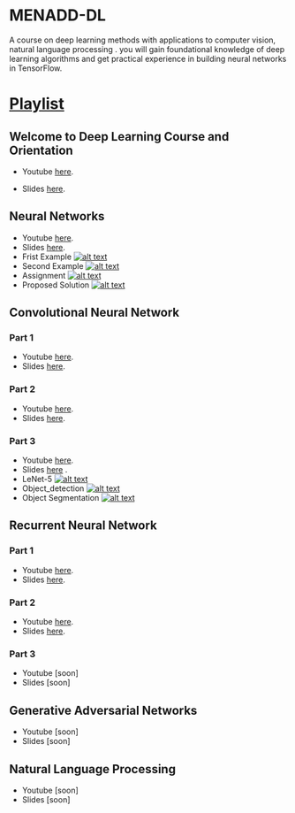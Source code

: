 # MENADD-DL

A course on deep learning methods with applications to computer vision, natural language processing . you will gain foundational knowledge of deep learning algorithms and get practical experience in building neural networks in TensorFlow. 
# [Playlist](https://youtube.com/playlist?list=PLagTHqjiJocBYMmmZkf_UmXz65kr2itke)

## Welcome to Deep Learning Course and Orientation

- Youtube  [here](https://youtu.be/aQ2ZUOUmAcg).

- Slides [here](http://bit.ly/35RAnu0).
## Neural Networks

- Youtube [here](https://youtu.be/JRElKcrmG94).
- Slides [here](http://bit.ly/2-NN).
- Frist Example [![alt text](https://camo.githubusercontent.com/52feade06f2fecbf006889a904d221e6a730c194/68747470733a2f2f636f6c61622e72657365617263682e676f6f676c652e636f6d2f6173736574732f636f6c61622d62616467652e737667)](https://colab.research.google.com/github/Ruqyai/MENADD-DL/blob/main/Notebooks/NN/Neural_Networks.ipynb) 
- Second Example [![alt text](https://camo.githubusercontent.com/52feade06f2fecbf006889a904d221e6a730c194/68747470733a2f2f636f6c61622e72657365617263682e676f6f676c652e636f6d2f6173736574732f636f6c61622d62616467652e737667)](https://colab.research.google.com/github/Ruqyai/MENADD-DL/blob/main/Notebooks/NN/Image_Classification.ipynb) 
- Assignment [![alt text](https://camo.githubusercontent.com/52feade06f2fecbf006889a904d221e6a730c194/68747470733a2f2f636f6c61622e72657365617263682e676f6f676c652e636f6d2f6173736574732f636f6c61622d62616467652e737667)](https://colab.research.google.com/github/Ruqyai/MENADD-DL/blob/main/Notebooks/Assignments/Assignment_NN_Social_Network_Ads.ipynb) 
- Proposed Solution [![alt text](https://camo.githubusercontent.com/52feade06f2fecbf006889a904d221e6a730c194/68747470733a2f2f636f6c61622e72657365617263682e676f6f676c652e636f6d2f6173736574732f636f6c61622d62616467652e737667)](https://colab.research.google.com/github/Ruqyai/MENADD-DL/blob/main/Notebooks/Assignments/Solution_of_Social_Network_Ads.ipynb) 
## Convolutional Neural Network
### Part 1
- Youtube [here](https://youtu.be/t_p8t5Uhxj0).
- Slides [here](http://bit.ly/cnns-MENADD).
### Part 2
- Youtube [here](https://youtu.be/7eYtta3_Bks).
- Slides [here](http://bit.ly/MENA_CNN_P2). 
### Part 3
- Youtube [here](https://youtu.be/WDNZ7alX_-0).
- Slides [here](https://bit.ly/2TZhPVy) .  
- LeNet-5 [![alt text](https://camo.githubusercontent.com/52feade06f2fecbf006889a904d221e6a730c194/68747470733a2f2f636f6c61622e72657365617263682e676f6f676c652e636f6d2f6173736574732f636f6c61622d62616467652e737667)](https://colab.research.google.com/github/Ruqyai/MENADD-DL/blob/main/CNN/mnist_LeNet_5.ipynb) 
- Object_detection [![alt text](https://camo.githubusercontent.com/52feade06f2fecbf006889a904d221e6a730c194/68747470733a2f2f636f6c61622e72657365617263682e676f6f676c652e636f6d2f6173736574732f636f6c61622d62616467652e737667)](https://colab.research.google.com/github/Ruqyai/MENADD-DL/blob/main/CNN/Object_detection_Using%20pretrained%20model.ipynb)
- Object Segmentation [![alt text](https://camo.githubusercontent.com/52feade06f2fecbf006889a904d221e6a730c194/68747470733a2f2f636f6c61622e72657365617263682e676f6f676c652e636f6d2f6173736574732f636f6c61622d62616467652e737667)](https://colab.research.google.com/github/Ruqyai/MENADD-DL/blob/main/CNN/MaskRCNN_Using_pretrained_model.ipynb)

## Recurrent Neural Network
### Part 1
- Youtube [here](https://youtu.be/x2pUbRrzQAU).
- Slides [here](https://bit.ly/3k8ImcG).
### Part 2
- Youtube [here](https://youtu.be/OanJbIcLlsc).
- Slides [here](https://bit.ly/2XdZ6as).
### Part 3
- Youtube [soon]
- Slides [soon]
## Generative Adversarial Networks

- Youtube [soon]
- Slides [soon]
## Natural Language Processing

- Youtube [soon]
- Slides [soon]

